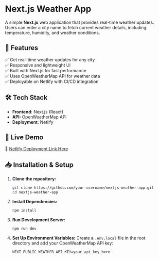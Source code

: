 # Next.js Weather App

A simple **Next.js** web application that provides real-time weather updates. Users can enter a city name to fetch current weather details, including temperature, humidity, and weather conditions.

## 🚀 Features
✅ Get real-time weather updates for any city  
✅ Responsive and lightweight UI   
✅ Built with Next.js for fast performance  
✅ Uses OpenWeatherMap API for weather data  
✅ Deployable on Netlify with CI/CD integration  

## 🛠 Tech Stack
- **Frontend:** Next.js (React)
- **API:** OpenWeatherMap API
- **Deployment:** Netlify

## 📌 Live Demo
🔗 [Netlify Deployment Link Here](https://app-weather-news.netlify.app/)

## 📥 Installation & Setup

1. **Clone the repository:**
   ```bash
   git clone https://github.com/your-username/nextjs-weather-app.git
   cd nextjs-weather-app
   ```

2. **Install Dependencies:**
   ```bash
   npm install
   ```

3. **Run Development Server:**
   ```bash
   npm run dev
   ```

4. **Set Up Environment Variables:**
   Create a `.env.local` file in the root directory and add your OpenWeatherMap API key:
   ```env
   NEXT_PUBLIC_WEATHER_API_KEY=your_api_key_here
   
